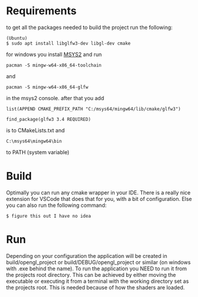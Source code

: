 # Requirements
to get all the packages needed to build the project run the following:
```
(Ubuntu)
$ sudo apt install libglfw3-dev libgl-dev cmake
```

for windows you install [MSYS2](https://github.com/msys2/msys2-installer/releases/download/2024-12-08/msys2-x86_64-20241208.exe)
and run
```
pacman -S mingw-w64-x86_64-toolchain
```

and 
```
pacman -S mingw-w64-x86_64-glfw
```

in the msys2 console.
after that you add
```
list(APPEND CMAKE_PREFIX_PATH "C:/msys64/mingw64/lib/cmake/glfw3")

find_package(glfw3 3.4 REQUIRED)
```

is to CMakeLists.txt and 
```
C:\msys64\mingw64\bin
```

to PATH (system variable)

# Build
Optimally you can run any cmake wrapper in your IDE. There is a really nice extension for VSCode that does that for you, with a bit of configuration. Else you can also run the following command:
```
$ figure this out I have no idea
```

# Run
Depending on your configuration the application will be created in build/opengl_project or build/DEBUG/opengl_project or similar (on windows with .exe behind the name). To run the application you NEED to run it from the projects root directory. This can be achieved by either moving the executable or executing it from a terminal with the working directory set as the projects root. This is needed because of how the shaders are loaded.